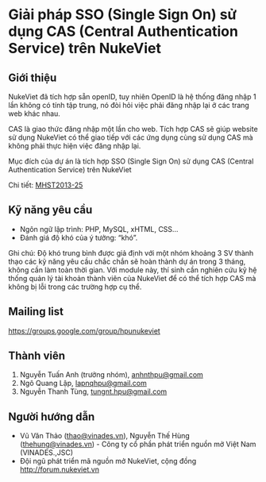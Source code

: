 # Giải pháp SSO (Single Sign On) sử dụng CAS (Central Authentication Service) trên NukeViet 
## Giới thiệu 

NukeViet đã tích hợp sẵn openID, tuy nhiên OpenID là hệ thống đăng nhập 1 lần không có tính tập trung, nó đòi hỏi việc phải đăng nhập lại ở các trang web khác nhau.

CAS là giao thức đăng nhập một lần cho web. Tích hợp CAS sẽ giúp website sử dụng NukeViet có thể giao tiếp với các ứng dụng cùng sử dụng CAS mà không phải thực hiện việc đăng nhập lại.

Mục đích của dự án là tích hợp SSO (Single Sign On) sử dụng CAS (Central Authentication Service) trên NukeViet

Chi tiết: [MHST2013-25](http://wiki.nukeviet.vn/mhst:idea2013:sso-cas)
## Kỹ năng yêu cầu 

* Ngôn ngữ lập trình: PHP, MySQL, xHTML, CSS…
* Đánh giá độ khó của ý tưởng: “khó”.

Ghi chú: Độ khó trung bình được giả định với một nhóm khoảng 3 SV thành thạo các kỹ năng yêu cầu chắc chắn sẽ hoàn thành dự án trong 3 tháng, không cần làm toàn thời gian. Với module này, thí sinh cần nghiên cứu kỹ hệ thống quản lý tài khoản thành viên của NukeViet để có thể tích hợp CAS mà không bị lỗi trong các trường hợp cụ thể.

## Mailing list 

https://groups.google.com/group/hpunukeviet
## Thành viên 

1. Nguyễn Tuấn Anh (trưởng nhóm), anhnthpu@gmail.com
2. Ngô Quang Lập, lapnqhpu@gmail.com
3. Nguyễn Thanh Tùng, tungnt.hpu@gmail.com

## Người hướng dẫn 

* Vũ Văn Thảo (thao@vinades.vn), Nguyễn Thế Hùng (thehung@vinades.vn) - Công ty cổ phần phát triển nguồn mở Việt Nam (VINADES.,JSC)
* Đội ngũ phát triển mã nguồn mở NukeViet, cộng đồng http://forum.nukeviet.vn

